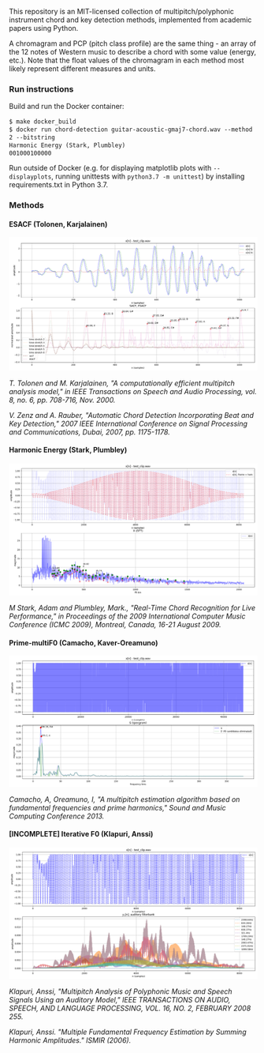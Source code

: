 This repository is an MIT-licensed collection of multipitch/polyphonic instrument chord and key detection methods, implemented from academic papers using Python.

A chromagram and PCP (pitch class profile) are the same thing - an array of the 12 notes of Western music to describe a chord with some value (energy, etc.). Note that the float values of the chromagram in each method most likely represent different measures and units.

### Run instructions

Build and run the Docker container:

```
$ make docker_build
$ docker run chord-detection guitar-acoustic-gmaj7-chord.wav --method 2 --bitstring
Harmonic Energy (Stark, Plumbley)
001000100000
```

Run outside of Docker (e.g. for displaying matplotlib plots with `--displayplots`, running unittests with `python3.7 -m unittest`) by installing requirements.txt in Python 3.7.

### Methods

#### ESACF (Tolonen, Karjalainen)

![esacf](.github/esacf_demo.png)

_T. Tolonen and M. Karjalainen, "A computationally efficient multipitch analysis model," in IEEE Transactions on Speech and Audio Processing, vol. 8, no. 6, pp. 708-716, Nov. 2000._

_V. Zenz and A. Rauber, "Automatic Chord Detection Incorporating Beat and Key Detection," 2007 IEEE International Conference on Signal Processing and Communications, Dubai, 2007, pp. 1175-1178._

#### Harmonic Energy (Stark, Plumbley)

![harmeng](.github/harmeng_demo.png)

_M Stark, Adam and Plumbley, Mark., "Real-Time Chord Recognition for Live Performance," in Proceedings of the 2009 International Computer Music Conference (ICMC 2009), Montreal, Canada, 16-21 August 2009._

#### Prime-multiF0 (Camacho, Kaver-Oreamuno)

![primemultif0](.github/primemultif0_demo.png)

_Camacho, A, Oreamuno, I, "A multipitch estimation algorithm based on fundamental frequencies and prime harmonics," Sound and Music Computing Conference 2013._

#### [INCOMPLETE] Iterative F0 (Klapuri, Anssi)

![iterativef0](.github/iterativef0_demo.png)

_Klapuri, Anssi, "Multipitch Analysis of Polyphonic Music and Speech Signals Using an Auditory Model," IEEE TRANSACTIONS ON AUDIO, SPEECH, AND LANGUAGE PROCESSING, VOL. 16, NO. 2, FEBRUARY 2008 255._

_Klapuri, Anssi. "Multiple Fundamental Frequency Estimation by Summing Harmonic Amplitudes." ISMIR (2006)._
